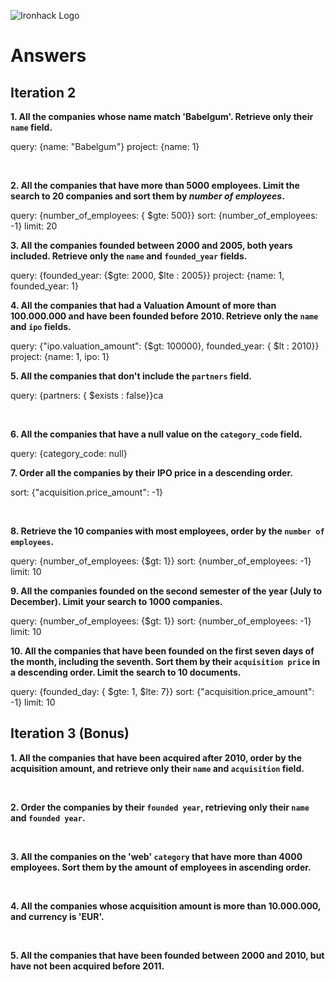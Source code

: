 ![Ironhack Logo](https://i.imgur.com/1QgrNNw.png)

# Answers

## Iteration 2

**1. All the companies whose name match 'Babelgum'. Retrieve only their `name` field.**

<!-- Your Query Goes Here -->
query: {name: "Babelgum"}
project: {name: 1}

<br>

**2. All the companies that have more than 5000 employees. Limit the search to 20 companies and sort them by *number of employees*.**

<!-- Your Query Goes Here -->
query: {number_of_employees: { $gte: 500}}
sort: {number_of_employees: -1}
limit: 20
<br>

**3. All the companies founded between 2000 and 2005, both years included. Retrieve only the `name` and `founded_year` fields.**

<!-- Your Query Goes Here -->
query: {founded_year: {$gte: 2000, $lte : 2005}}
project: {name: 1, founded_year: 1}
<br>

**4. All the companies that had a Valuation Amount of more than 100.000.000 and have been founded before 2010. Retrieve only the `name` and `ipo` fields.**

<!-- Your Query Goes Here -->
query: {"ipo.valuation_amount": {$gt: 100000}, founded_year: { $lt : 2010}}
project: {name: 1, ipo: 1}
<br>

**5. All the companies that don't include the `partners` field.**

<!-- Your Query Goes Here -->
query: {partners: { $exists : false}}ca

<br>

**6. All the companies that have a null value on the `category_code` field.**

<!-- Your Query Goes Here -->
query: {category_code: null}
<br>

**7. Order all the companies by their IPO price in a descending order.**
<!-- Your Query Goes Here -->
sort: {"acquisition.price_amount": -1}

<br>

**8. Retrieve the 10 companies with most employees, order by the `number of employees`.**

<!-- Your Query Goes Here -->
query: {number_of_employees: {$gt: 1}}
sort: {number_of_employees: -1}
limit: 10
<br>

**9. All the companies founded on the second semester of the year (July to December). Limit your search to 1000 companies.**

<!-- Your Query Goes Here -->
query: {number_of_employees: {$gt: 1}}
sort: {number_of_employees: -1}
limit: 10
<br>

**10. All the companies that have been founded on the first seven days of the month, including the seventh. Sort them by their `acquisition price` in a descending order. Limit the search to 10 documents.**

<!-- Your Query Goes Here -->
query: {founded_day: { $gte: 1, $lte: 7}}
sort: {"acquisition.price_amount": -1}
limit: 10
<br>

## Iteration 3 (Bonus)

**1. All the companies that have been acquired after 2010, order by the acquisition amount, and retrieve only their `name` and `acquisition` field.**

<!-- Your Query Goes Here -->

<br>

**2. Order the companies by their `founded year`, retrieving only their `name` and `founded year`.**

<!-- Your Query Goes Here -->

<br>

**3. All the companies on the 'web' `category` that have more than 4000 employees. Sort them by the amount of employees in ascending order.**

<!-- Your Query Goes Here -->

<br>

**4. All the companies whose acquisition amount is more than 10.000.000, and currency is 'EUR'.**

<!-- Your Query Goes Here -->

<br>

**5. All the companies that have been founded between 2000 and 2010, but have not been acquired before 2011.**

<!-- Your Query Goes Here -->

<br>
